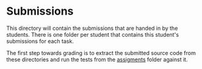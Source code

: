 # Submissions

This directory will contain the submissions that are handed in by the students.
There is one folder per student that contains this student's submissions for each task.

The first step towards grading is to extract the submitted source code from these
directories and run the tests from the [assigments](../assignments/README.md) folder
against it.

